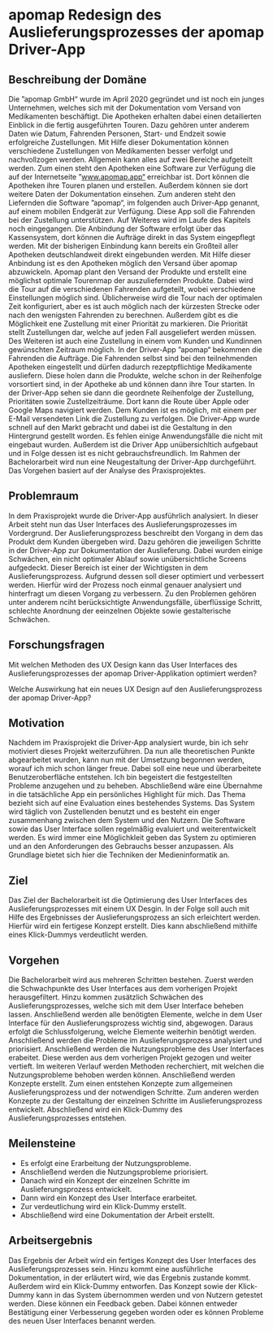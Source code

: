 # apomap Redesign des Auslieferungsprozesses der apomap Driver-App

## Beschreibung der Domäne

Die ”apomap GmbH“ wurde im April 2020 gegründet und ist noch ein junges Unternehmen, welches sich mit der Dokumentation vom Versand von Medikamenten beschäftigt. Die Apotheken erhalten dabei einen detailierten Einblick in die fertig ausgeführten Touren. Dazu gehören unter anderem Daten wie Datum, Fahrenden Personen, Start- und Endzeit sowie erfolgreiche Zustellungen. Mit Hilfe dieser Dokumentation können verschiedene Zustellungen von Medikamenten besser verfolgt und nachvollzogen werden.
Allgemein kann alles auf zwei Bereiche aufgeteilt werden. Zum einen steht den Apotheken eine Software zur Verfügung die auf der Internetseite ”www.apomap.app“ erreichbar ist. Dort können die Apotheken ihre Touren planen und erstellen. Außerdem können sie dort weitere Daten der Dokumentation einsehen.
Zum anderen steht den Liefernden die Software ”apomap“, im folgenden auch Driver-App genannt, auf einem mobilen Endgerät zur Verfügung. Diese App soll die Fahrenden bei der Zustellung unterstützen. Auf Weiteres wird im Laufe des Kapitels noch eingegangen.
Die Anbindung der Software erfolgt über das Kassensystem, dort können die Aufträge direkt in das System eingepflegt werden. Mit der bisherigen Einbindung kann bereits ein Großteil aller Apotheken deutschlandweit direkt eingebunden werden. Mit Hilfe dieser Anbindung ist es den Apotheken möglich den Versand über apomap abzuwickeln.
Apomap plant den Versand der Produkte und erstellt eine möglichst optimale Tourenmap der auszuliefernden Produkte. Dabei wird die Tour auf die verschiedenen Fahrenden aufgeteilt, wobei verschiedene Einstellungen möglich sind. Üblicherweise wird die Tour nach der optimalen Zeit konfiguriert, aber es ist auch möglich nach der kürzesten Strecke oder nach den wenigsten Fahrenden zu berechnen. Außerdem gibt es die Möglichkeit ene Zustellung mit einer Priorität zu markieren. Die Priorität stellt Zustellungen dar, welche auf jeden Fall ausgeliefert werden müssen. Des Weiteren ist auch eine Zustellung in einem vom Kunden und Kundinnen gewünschten Zeitraum möglich.
In der Driver-App ”apomap“ bekommen die Fahrenden die Aufträge. Die Fahrenden selbst sind bei den teilnehmenden Apotheken eingestellt und dürfen dadurch rezeptpflichtige Medikamente ausliefern. Diese holen dann die Produkte, welche schon in der Reihenfolge vorsortiert sind, in der Apotheke ab und können dann ihre Tour starten. In der Driver-App sehen sie dann die geordnete Reihenfolge der Zustellung, Prioritäten sowie Zustellzeiträume. Dort kann die Route über Apple oder Google Maps navigiert werden.
Dem Kunden ist es möglich, mit einem per E-Mail versendeten Link die Zustellung zu verfolgen.
Die Driver-App wurde schnell auf den Markt gebracht und dabei ist die Gestaltung in den Hintergrund gestellt worden. Es fehlen einige Anwendungsfälle die nicht mit eingebaut wurden. Außerdem ist die Driver App unübersichltich aufgebaut und in Folge dessen ist es nicht gebrauchsfreundlich.
Im Rahmen der Bachelorarbeit wird nun eine Neugestaltung der Driver-App durchgeführt. Das Vorgehen basiert auf der Analyse des Praxisprojektes.

## Problemraum
In dem Praxisprojekt wurde die Driver-App ausführlich analysiert. In dieser Arbeit steht nun das User Interfaces des Auslieferungsprozesses im Vordergrund. Der Auslieferungsprozess beschreibt den Vorgang in dem das Produkt dem Kunden übergeben wird. Dazu gehören die jeweiligen Schritte in der Driver-App zur Dokumentation der Auslieferung. Dabei wurden einige Schwächen, ein nicht optimaler Ablauf sowie unübersichtliche Screens aufgedeckt. Dieser Bereich ist einer der Wichtigsten in dem Auslieferungsprozess. Aufgrund dessen soll dieser optimiert und verbessert werden. Hierfür wird der Prozess noch einmal genauer analysiert und hinterfragt um diesen Vorgang zu verbessern. Zu den Problemen gehören unter anderem nciht berücksichtigte Anwendungsfälle, überflüssige Schritt, schlechte Anordnung der eeinzelnen Objekte sowie gestalterische Schwächen.

## Forschungsfragen

Mit welchen Methoden des UX Design kann das User Interfaces des Auslieferungsprozesses der apomap Driver-Applikation optimiert werden?

Welche Auswirkung hat ein neues UX Design auf den Auslieferungsprozess der apomap Driver-App?

## Motivation

Nachdem im Praxisprojekt die Driver-App analysiert wurde, bin ich sehr motiviert dieses Projekt weiterzuführen. Da nun alle theoretischen Punkte abgearbeitet wurden, kann nun mit der Umsetzung begonnen werden, worauf ich mich schon länger freue. Dabei soll eine neue und überarbeitete Benutzeroberfläche entstehen. Ich bin begeistert die festgestellten Probleme anzugehen und zu beheben. Abschließend wäre eine Übernahme in die tatsächliche App ein persönliches Highlight für mich. Das Thema bezieht sich auf eine Evaluation eines bestehendes Systems. Das System wird täglich von Zustellenden benutzt und es besteht ein enger zusammenhang zwischen dem System und den Nutzern. Die Software sowie das User Interface sollen regelmäßig evaluiert und weiterentwickelt werden. Es wird immer eine Möglichkleit geben das System zu optimieren und an den Anforderungen des Gebrauchs besser anzupassen. Als Grundlage bietet sich hier die Techniken der Medieninformatik an. 


## Ziel

Das Ziel der Bachelorarbeit ist die Optimierung des User Interfaces des Auslieferungsprozesses mit einem UX Desgin. In der Folge soll auch mit Hilfe des Ergebnisses der Auslieferungsprozess an sich erleichtert werden. Hierfür wird ein fertigese Konzept erstellt. Dies kann abschließend mithilfe eines Klick-Dummys verdeutlicht werden.


## Vorgehen

Die Bachelorarbeit wird aus mehreren Schritten bestehen.
Zuerst werden die Schwachpunkte des User Interfaces aus dem vorherigen Projekt herausgefiltert. Hinzu kommen zusätzlich Schwächen des Auslieferungsprozesses, welche sich mit dem User Interface beheben lassen. Anschließend werden alle benötigten Elemente, welche in dem User Interface für den Auslieferungsprozess wichtig sind, abgewogen. Daraus erfolgt die Schlussfolgerung, welche Elemente weiterhin benötigt werden. Anschließend werden die Probleme im Auslieferungsprozess analysiert und priorisiert.
Anschließend werden die Nutzungsprobleme des User Interfaces erabeitet. Diese werden aus dem vorherigen Projekt gezogen und weiter vertieft. Im weiteren Verlauf werden Methoden recherchiert, mit welchen die Nutzungsprobleme behoben werden können. Anschließend werden Konzepte erstellt. Zum einen entstehen Konzepte zum allgemeinen Auslieferungsprozess und der notwendigen Schritte. Zum anderen werden Konzepte zu der Gestaltung der einzelnen Schritte im Auslieferungsprozess entwickelt. Abschließend wird ein Klick-Dummy des Auslieferungsprozesses entstehen.



## Meilensteine

- Es erfolgt eine Erarbeitung der Nutzungsprobleme.
- Anschließend werden die Nutzungsprobleme priorisiert.
- Danach wird ein Konzept der einzelnen Schritte im Auslieferungsprozess entwickelt.
- Dann wird ein Konzept des User Interface erarbeitet. 
- Zur verdeutlichung wird ein Klick-Dummy erstellt.
- Abschließend wird eine Dokumentation der Arbeit erstellt.

## Arbeitsergebnis

Das Ergebnis der Arbeit wird ein fertiges Konzept des User Interfaces des Auslieferungsprozesses sein. Hinzu kommt eine ausführliche Dokumentation, in der erläutert wird, wie das Ergebnis zustande kommt. Außerdem wird ein Klick-Dummy entworfen. Das Konzept sowie der Klick-Dummy kann in das System übernommen werden und von Nutzern getestet werden. Diese können ein Feedback geben. Dabei können entweder Bestätigung einer Verbesserung gegeben worden oder es können Probleme des neuen User Interfaces benannt werden. 